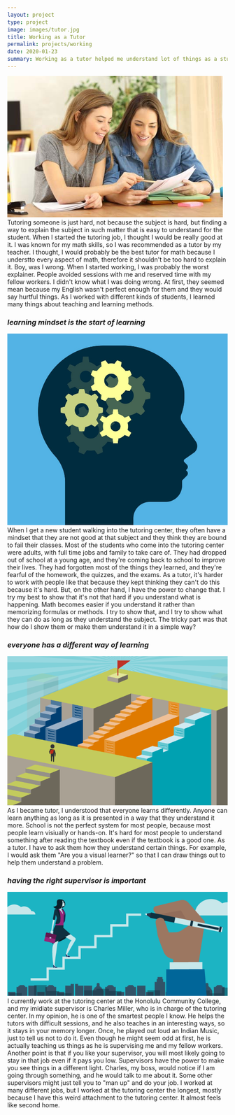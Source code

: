 ```yaml
---
layout: project
type: project
image: images/tutor.jpg
title: Working as a Tutor
permalink: projects/working
date: 2020-01-23
summary: Working as a tutor helped me understand lot of things as a student and a teacher. Everyone has a different need when it comes to learning, and everyone has a different method of learning as well. Here are some things I learned while I worked at the Tutoring Center at Honolulu Community College. 
---
```


<img class="ui medium left floated rounded image" src="/images/tutor.jpg">
Tutoring someone is just hard, not because the subject is hard, but finding a way to explain the subject in such matter that is easy to understand for the student. When I started the tutoring job, I thought I would be really good at it. I was known for my math skills, so I was recommended as a tutor by my teacher. I thought, I would probably be the best tutor for math because I understto every aspect of math, therefore it shouldn't be too hard to explain it. Boy, was I wrong. When I started working, I was probably the worst explainer. People avoided sessions with me and reserved time with my fellow workers. I didn't know what I was doing wrong. At first, they seemed mean because my English wasn't perfect enough for them and they would say hurtful things.  As I worked with different kinds of students, I learned many things about teaching and learning methods.

### *learning mindset is the start of learning*

<img class="ui small left floated rounded image" src="/images/brain.jpg">
When I get a new student walking into the tutoring center, they often have a mindset that they are not good at that subject and they think they are bound to fail their classes. Most of the students who come into the tutoring center were adults, with full time jobs and family to take care of. They had dropped out of school at a young age, and they're coming back to school to improve their lives. They had forgotten most of the things they learned, and they're fearful of the homework, the quizzes, and the exams. As a tutor, it's harder to work with people like that because they kept thinking they can't do this because it's hard. But, on the other hand, I have the power to change that. I try my best to show that it's not that hard if you understand what is happening. Math becomes easier if you understand it rather than memorizing formulas or methods. I try to show that, and I try to show what they can do as long as they understand the subject. The tricky part was that how do I show them or make them understand it in a simple way?

### *everyone has a different way of learning*

<img class="ui small left floated rounded image" src="/images/path.png">
As I became tutor, I understood that everyone learns differently. Anyone can learn anything as long as it is presented in a way that they understand it more. School is not the perfect system for most people, because most people learn visiually or hands-on. It's hard for most people to understand something after reading the textbook even if the textbook is a good one. As a tutor. I have to ask them how they understand certain things. For example, I would ask them "Are you a visual learner?" so that I can draw things out to help them understand a problem.

### *having the right supervisor is important*

<img class="ui small left floated rounded image" src="/images/boss.png">
I currently work at the tutoring center at the Honolulu Community College, and my imidiate supervisor is Charles Miller, who is in charge of the tutoring center. In my opinion, he is one of the smartest people I know. He helps the tutors with difficult sessions, and he also teaches in an interesting ways, so it stays in your memory longer. Once, he played out loud an Indian Music, just to tell us not to do it. Even though he might seem odd at first, he is actually teaching us things as he is supervising me and my fellow workers. Another point is that if you like your supervisor, you will most likely going to stay in that job even if it pays you low. Supervisors have the power to make you see things in a different light. Charles, my boss, would notice if I am going through something, and he would talk to me about it. Some other supervisors might just tell you to "man up" and do your job. I worked at many different jobs, but I worked at the tutoring center the longest, mostly because I have this weird attachment to the tutoring center. It almost feels like second home. 

